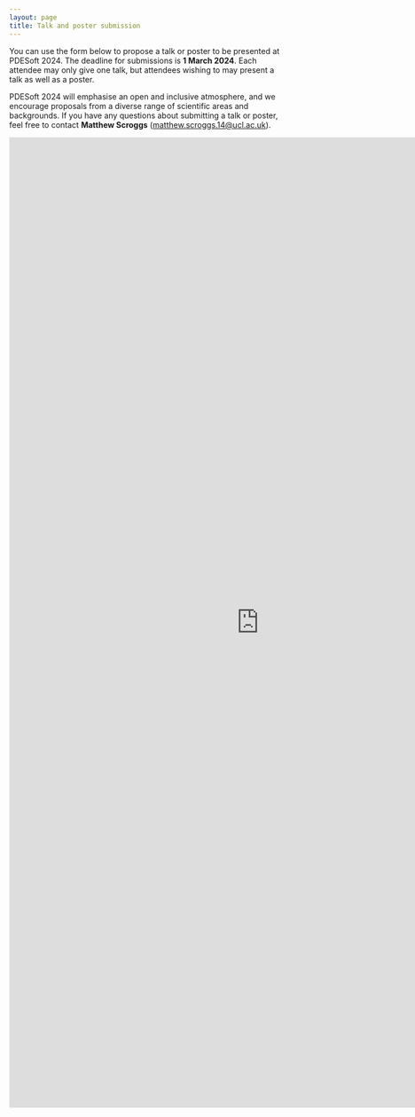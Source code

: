 ```yaml
---
layout: page
title: Talk and poster submission
---
```


You can use the form below to propose a talk or poster to be presented at PDESoft 2024.
The deadline for submissions is **1 March 2024**.
Each attendee may only give one talk, but attendees wishing to may present a talk as well as a poster.

PDESoft 2024 will emphasise an open and inclusive atmosphere, and we encourage proposals from a diverse range of scientific areas and backgrounds.
If you have any questions about submitting a talk or poster, feel free to contact **Matthew Scroggs** ([matthew.scroggs.14@ucl.ac.uk](mailto:matthew.scroggs.14@ucl.ac.uk)).

<iframe src="https://docs.google.com/forms/d/e/1FAIpQLSdzJ0xf4OyJX4vdjVeQpB8KY-SB6aOFWgzJ54hl94s2ZzqXXw/viewform?embedded=true" width="900" height="1750" frameborder="0" marginheight="0" marginwidth="0">Loading…</iframe>
